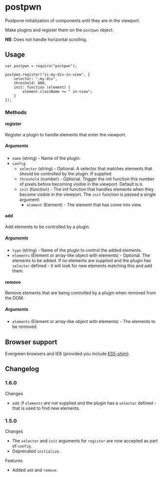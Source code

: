 postpwn
=======

Postpone initialization of components until they are in the viewport.

Make plugins and register them on the `postpwn` object.

**NB:** Does not handle horizontal scrolling.

## Usage

	var postpwn = require("postpwn");

	postpwn.register("is-my-div-in-view", {
		selector: ".my-div",
		threshold: 800,
		init: function (element) {
			element.className += " in-view";
		}
	});

### Methods

#### register
Register a plugin to handle elements that enter the viewport.

##### Arguments

* `name` (string) - Name of the plugin.
* `config`
   * `selector` (string) - Optional. A selector that matches elements that should be controlled by the plugin. If supplied 
   * `threshold` (number) - Optional. Trigger the init function this number of pixels before becoming visible in the viewport. Default is `0`.  
   * `init` (function) - The init function that handles elements when they become visible in the viewport.
      The `init` function is passed a single argument:
      * `element` (Element) - The element that has come into view.

#### add
Add elements to be controlled by a plugin.

##### Arguments

* `type` (string) - Name of the plugin to control the added elements.
* `elements` (Element or array-like object with elements) - Optional. The elements to be added. If no elements are supplied and the plugin has `selector` defined - it will look for new elements matching this and add them.


#### remove
Remove elements that are being controlled by a plugin when removed from the DOM.

##### Arguments

* `elements` (Element or array-like object with elements) - The elements to be removed.


## Browser support
Evergreen browsers and IE8 (provided you include [ES5-shim](https://github.com/es-shims/es5-shim/)).

## Changelog

### 1.6.0

Changes

* `add`: If `elements` are not supplied and the plugin has a `selector` defined - that is used to find new elements.

### 1.5.0

Changes

* The `selector` and `init` arguments for `register` are now accepted as part of `config`.
* Deprecated `initialize`.

Features

* Added `add` and `remove`.